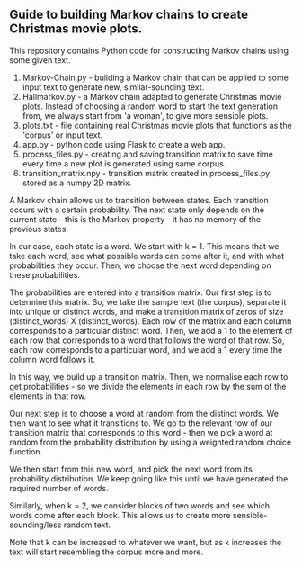 
Guide to building Markov chains to create Christmas movie plots.
--------------------------------------------------------------------

This repository contains Python code for constructing Markov chains using some given text.

1) Markov-Chain.py - building a Markov chain that can be applied to some input text to generate new, similar-sounding text. 
2) Hallmarkov.py - a Markov chain adapted to generate Christmas movie plots. Instead of choosing a random word to start the text generation from, we always start from 'a woman', to give more sensible plots.
3) plots.txt - file containing real Christmas movie plots that functions as the 'corpus' or input text.
4) app.py - python code using Flask to create a web app.
6) process_files.py - creating and saving transition matrix to save time every time a new plot is generated using same corpus.
7) transition_matrix.npy - transition matrix created in process_files.py stored as a numpy 2D matrix.

A Markov chain allows us to transition between states. Each transition occurs with a certain probability. The next state only depends on the current state - this is the Markov property - it has no memory of the previous states.

In our case, each state is a word. We start with k = 1. This means that we take each word, see what possible words can come after it, and with what probabilities they occur. Then, we choose the next word depending on these probabilities.

The probabilities are entered into a transition matrix. Our first step is to determine this matrix. So, we take the sample text (the corpus), separate it into unique or distinct words, and make a transition matrix of zeros of size (distinct_words) X (distinct_words). Each row of the matrix and each column corresponds to a particular distinct word. Then, we add a 1 to the element of each row that corresponds to a word that follows the word of that row. So, each row corresponds to a particular word, and we add a 1 every time the column word follows it. 

In this way, we build up a transition matrix. Then, we normalise each row to get probabilities - so we divide the elements in each row by the sum of the elements in that row. 

Our next step is to choose a word at random from the distinct words. We then want to see what it transitions to. We go to the relevant row of our transition matrix that corresponds to this word - then we pick a word at random from the probability distribution by using a weighted random choice function. 

We then start from this new word, and pick the next word from its probability distribution. We keep going like this until we have generated the required number of words. 

Similarly, when k = 2, we consider blocks of two words and see which words come after each block. This allows us to create more sensible-sounding/less random text. 

Note that k can be increased to whatever we want, but as k increases the text will start resembling the corpus more and more.
